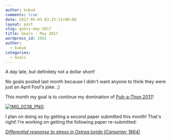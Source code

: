 ```yaml
---
author: kubu4
comments: true
date: 2017-05-03 03:23:21+00:00
layout: post
slug: goals-may-2017
title: Goals - May 2017
wordpress_id: 2562
author:
  - kubu4
categories:
  - Goals
---
```


A day late, but definitely not a dollar short!

No goals posted last month because I didn't want anyone to think they were just an April Fool's joke. ;)

This month my goal is to continue my domination of [Pub-a-Thon 2017](https://github.com/sr320/LabDocs/wiki/Pub-a-thon-2017)!

[![IMG_0238_PNG](http://onsnetwork.org/kubu4/files/IMG_0238_PNG-1024x629.png)](http://onsnetwork.org/kubu4/files/IMG_0238_PNG.png)



I plan on doing so by getting a _second_ paper submitted this month! That's right! I'm working on getting the following paper re-submitted:

_[Differential response to stress in Ostrea lurida (Carpenter 1864)](https://github.com/RobertsLab/paper-Olurida-gene)_


